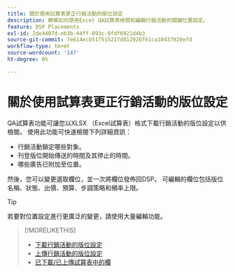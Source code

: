 ```yaml
---
title: 關於使用試算表更正行銷活動的版位設定
description: 瞭解如何使用Excel QA試算表檢閱和編輯行銷活動的關鍵位置設定。
feature: DSP Placements
exl-id: 2de4407d-eb3b-44ff-893c-9fdf6921d4b3
source-git-commit: 7e614ecb517515217d812926f61ca10437820efd
workflow-type: tm+mt
source-wordcount: '147'
ht-degree: 0%

---
```


# 關於使用試算表更正行銷活動的版位設定

QA試算表功能可讓您以XLSX （Excel試算表）格式下載行銷活動的版位設定以供檢閱。 使用此功能可快速檢閱下列詳細資訊：

* 行銷活動鎖定哪些對象。
* 刊登版位開始傳送的時間及其停止的時間。
* 哪些廣告已附加至位置。

然後，您可以變更選取欄位，並一次將欄位發佈回DSP。 可編輯的欄位包括版位名稱、狀態、出價、預算、步調策略和頻率上限。

>[!TIP]
>
>若要對位置設定進行更廣泛的變更，請使用大量編輯功能。<!-- add link once we have help on it -->

>[!MORELIKETHIS]
>
>* [下載行銷活動的版位設定](qa-sheet-download.md)
>* [上傳行銷活動的版位設定](qa-sheet-upload.md)
>* [已下載/已上傳試算表中的欄](qa-sheet-columns.md)

